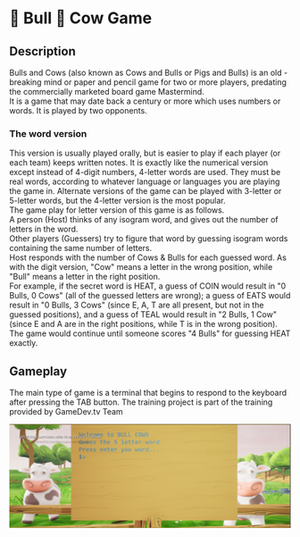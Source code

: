 # :water_buffalo: Bull :cow2: Cow Game
## Description  
Bulls and Cows (also known as Cows and Bulls or Pigs and Bulls) is an old -breaking mind or paper and pencil game for two or more players, predating the commercially marketed board game Mastermind.  
It is a game that may date back a century or more which uses numbers or words. It is played by two opponents.  
### The word version
This version is usually played orally, but is easier to play if each player (or each team) keeps written notes. It is exactly like the numerical version except instead of 4-digit numbers, 4-letter words are used. They must be real words, according to whatever language or languages you are playing the game in. Alternate versions of the game can be played with 3-letter or 5-letter words, but the 4-letter version is the most popular.  
The game play for letter version of this game is as follows.  
A person (Host) thinks of any isogram word, and gives out the number of letters in the word.  
Other players (Guessers) try to figure that word by guessing isogram words containing the same number of letters.  
Host responds with the number of Cows & Bulls for each guessed word. As with the digit version, "Cow" means a letter in the wrong position, while "Bull" means a letter in the right position.  
For example, if the secret word is HEAT, a guess of COIN would result in "0 Bulls, 0 Cows" (all of the guessed letters are wrong); a guess of EATS would result in "0 Bulls, 3 Cows" (since E, A, T are all present, but not in the guessed positions), and a guess of TEAL would result in "2 Bulls, 1 Cow" (since E and A are in the right positions, while T is in the wrong position). The game would continue until someone scores "4 Bulls" for guessing HEAT exactly.  
  
## Gameplay
The main type of game is a terminal that begins to respond to the keyboard after pressing the TAB button. The training project is part of the training provided by GameDev.tv Team  
  
<img src="https://github.com/markveligod/CoursesUnrealEngine/raw/master/Module_03/BullCowGame-starter-kit/img/1.png">  
